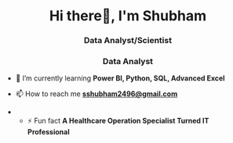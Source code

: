 <h1 align="center">Hi there👋, I'm Shubham</h1>
<h3 align="center">Data Analyst/Scientist </h3>
<h3 align="center">Data Analyst</h3>

- 🌱 I’m currently learning **Power BI, Python, SQL, Advanced Excel**

- 📫 How to reach me **sshubham2496@gmail.com**

- - ⚡ Fun fact **A Healthcare Operation Specialist Turned IT Professional**

